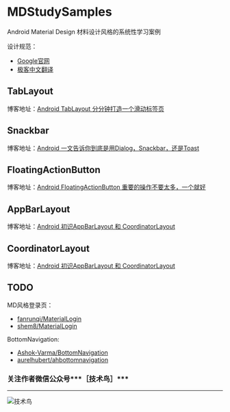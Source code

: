 # MDStudySamples

Android Material Design 材料设计风格的系统性学习案例

设计规范：
- [Google官网](https://material.google.com/)
- [极客中文翻译](http://wiki.jikexueyuan.com/project/material-design/)

## TabLayout
博客地址：[Android TabLayout 分分钟打造一个滑动标签页](http://www.jianshu.com/p/39a66373498c)

## Snackbar
博客地址：[Android 一文告诉你到底是用Dialog，Snackbar，还是Toast](http://www.jianshu.com/p/9eb3b17b0e77)

## FloatingActionButton
博客地址：[Android FloatingActionButton 重要的操作不要太多，一个就好](http://www.jianshu.com/p/5328b2eee827)

## AppBarLayout
博客地址：[Android 初识AppBarLayout 和 CoordinatorLayout](http://www.jianshu.com/p/ab04627cce58)

## CoordinatorLayout
博客地址：[Android 初识AppBarLayout 和 CoordinatorLayout](http://www.jianshu.com/p/ab04627cce58)

## TODO

MD风格登录页：
- [fanrunqi/MaterialLogin](https://github.com/fanrunqi/MaterialLogin)
- [shem8/MaterialLogin](https://github.com/shem8/MaterialLogin)

BottomNavigation:
- [Ashok-Varma/BottomNavigation](https://github.com/Ashok-Varma/BottomNavigation)
- [aurelhubert/ahbottomnavigation](https://github.com/aurelhubert/ahbottomnavigation)

### 关注作者微信公众号***［技术鸟］***
----
![技术鸟](http://open.weixin.qq.com/qr/code/?username=NiaoTech)

